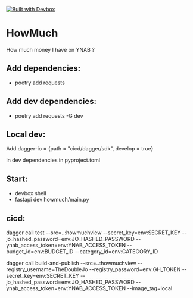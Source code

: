 [![Built with Devbox](https://jetpack.io/img/devbox/shield_galaxy.svg)](https://jetpack.io/devbox/docs/contributor-quickstart/)

# HowMuch
How much money I have on YNAB ?


## Add dependencies:
- poetry add requests

## Add dev dependencies:
- poetry add requests -G dev

## Local dev:
Add
dagger-io = {path = "cicd/dagger/sdk", develop = true}

in dev dependencies in pyproject.toml

## Start:
- devbox shell
- fastapi dev howmuch/main.py

## cicd:
dagger call test --src=..:howmuchview --secret_key=env:SECRET_KEY --jo_hashed_password=env:JO_HASHED_PASSWORD --ynab_access_token=env:YNAB_ACCESS_TOKEN --budget_id=env:BUDGET_ID --category_id=env:CATEGORY_ID

dagger call build-and-publish --src=..:howmuchview --registry_username=TheDoubleJo --registry_password=env:GH_TOKEN --secret_key=env:SECRET_KEY --jo_hashed_password=env:JO_HASHED_PASSWORD --ynab_access_token=env:YNAB_ACCESS_TOKEN --image_tag=local